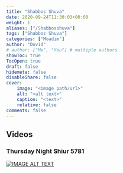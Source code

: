 ```yaml
---
title: "Shabbos Shuva"
date: 2020-09-24T11:30:03+00:00
weight: 1
aliases: ["/Shabbosshuva"]
tags: ["Shabbos Shuva"]
categories: ["Moadim"]
author: "Dovid"
# author: ["Me", "You"] # multiple authors
showToc: true
TocOpen: true
draft: false
hidemeta: false
disableShare: false
cover:
    image: "<image path/url>"
    alt: "<alt text>"
    caption: "<text>"
    relative: false
comments: false
---
```

 ## Videos
 ### Thursday Night Shiur 5781
[![IMAGE ALT TEXT](http://img.youtube.com/vi/GKeUerzs5gU/0.jpg)](http://www.youtube.com/watch?v=GKeUerzs5gU "Video Title")
